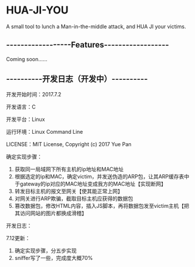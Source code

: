 # HUA-JI-YOU

A small tool to lunch a Man-in-the-middle attack, and HUA JI your victims.

## ------------------Features------------------

Coming soon......

## ----------开发日志（开发中）----------

开发开始时间：2017.7.2

开发语言：C

开发平台：Linux

运行环境：Linux Command Line

LICENSE：MIT License, Copyright (c) 2017 Yue Pan

确定实现步骤：

1. 获取同一局域网下所有主机的ip地址和MAC地址
2. 根据选定的ip和MAC，确定victim，并发送伪造的ARP包，让其ARP缓存表中于gateway的ip对应的MAC地址变成我方的MAC地址【实现断网】
3. 转发目标主机的报文至网关【使其能正常上网】
4. 对网关进行ARP欺骗，截取目标主机应获得的数据包
5. 篡改数据包，修改HTML内容，插入JS脚本，再将数据包发至victim主机【把其访问网站的图片都换成滑稽】

开发日志：

7.12更新：

1. 确定实现步骤，分五步实现
2. sniffer写了一些，完成度大概70%